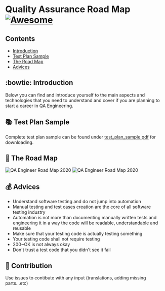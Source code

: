 # Quality Assurance Road Map [![Awesome](https://awesome.re/badge.svg)](https://awesome.re)

## Contents
- [Introduction](https://github.com/fityanos/Quality-Assurance-Road-Map#-introduction)
- [Test Plan Sample](https://github.com/fityanos/Quality-Assurance-Road-Map#-test-plan-sample)
- [The Road Map](https://github.com/fityanos/Quality-Assurance-Road-Map#-the-road-map)
- [Advices](https://github.com/fityanos/Quality-Assurance-Road-Map#-advices)

## :bowtie: Introduction

Below you can find and introduce yourself to the main aspects and technologies that you need to understand and cover if you are planning to start a career in QA Engineering.

## 📚 Test Plan Sample

Complete test plan sample can be found under [test_plan_sample.pdf](https://github.com/anas-qa/Quality-Assurance-Road-Map/blob/master/Test_Plan_Sample.pdf) for downloading.

## 🔰 The Road Map

![QA Engineer Road Map 2020](https://i.imgur.com/oSW5bgk.png)
![QA Engineer Road Map 2020](https://i.imgur.com/Zwl0LcY.png)

## 💰 Advices

- Understand software testing and do not jump into automation
- Manual testing and test cases creation are the core of all software testing industry
- Automation is not more than documenting manually written tests and engineering it in a way the code will be readable, understandable and reusable
- Make sure that your testing code is actually testing something
- Your testing code shall not require testing
- 200~OK is not always okay
- Don't trust a test code that you didn't see it fail

## 🚀 Contribution

Use issues to contibute with any input (translations, adding missing parts...etc)

